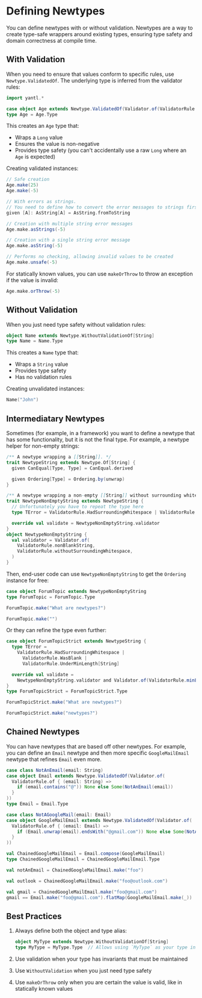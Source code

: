 # Defining Newtypes

You can define newtypes with or without validation. Newtypes are a way to create type-safe wrappers around existing types, ensuring type safety and domain correctness at compile time.

## With Validation

When you need to ensure that values conform to specific rules, use `Newtype.ValidatedOf`. The underlying type is
inferred from the validator rules:

```scala mdoc
import yantl.*

case object Age extends Newtype.ValidatedOf(Validator.of(ValidatorRule.minValue(0L)))
type Age = Age.Type
```

This creates an `Age` type that:

- Wraps a `Long` value
- Ensures the value is non-negative
- Provides type safety (you can't accidentally use a raw `Long` where an `Age` is expected)

Creating validated instances:

```scala mdoc
// Safe creation
Age.make(25)
Age.make(-5)

// With errors as strings.
// You need to define how to convert the error messages to strings first.
given [A]: AsString[A] = AsString.fromToString

// Creation with multiple string error messages
Age.make.asStrings(-5)

// Creation with a single string error message
Age.make.asString(-5)

// Performs no checking, allowing invalid values to be created
Age.make.unsafe(-5)
```

For statically known values, you can use `makeOrThrow` to throw an exception if the value is invalid:

```scala mdoc:crash
Age.make.orThrow(-5)
```

## Without Validation

When you just need type safety without validation rules:

```scala mdoc
object Name extends Newtype.WithoutValidationOf[String]
type Name = Name.Type
```

This creates a `Name` type that:

- Wraps a `String` value
- Provides type safety
- Has no validation rules

Creating unvalidated instances:

```scala mdoc
Name("John")
```

## Intermediatary Newtypes

Sometimes (for example, in a framework) you want to define a newtype that has some functionality, but it is not the final
type. For example, a newtype helper for non-empty strings:

```scala mdoc
/** A newtype wrapping a [[String]]. */
trait NewtypeString extends Newtype.Of[String] {
  given CanEqual[Type, Type] = CanEqual.derived

  given Ordering[Type] = Ordering.by(unwrap)
}

/** A newtype wrapping a non-empty [[String]] without surrounding whitespace. */
trait NewtypeNonEmptyString extends NewtypeString {
  // Unfortunately you have to repeat the type here
  type TError = ValidatorRule.HadSurroundingWhitespace | ValidatorRule.WasBlank

  override val validate = NewtypeNonEmptyString.validator
}
object NewtypeNonEmptyString {
  val validator = Validator.of(
    ValidatorRule.nonBlankString,
    ValidatorRule.withoutSurroundingWhitespace,
  )
}
```

Then, end-user code can use `NewtypeNonEmptyString` to get the `Ordering` instance for free:

```scala mdoc
case object ForumTopic extends NewtypeNonEmptyString
type ForumTopic = ForumTopic.Type

ForumTopic.make("What are newtypes?")

ForumTopic.make("")
```

Or they can refine the type even further:

```scala mdoc
case object ForumTopicStrict extends NewtypeString {
  type TError =
    ValidatorRule.HadSurroundingWhitespace | 
      ValidatorRule.WasBlank | 
      ValidatorRule.UnderMinLength[String]

  override val validate = 
    NewtypeNonEmptyString.validator and Validator.of(ValidatorRule.minLength(10))
}
type ForumTopicStrict = ForumTopicStrict.Type

ForumTopicStrict.make("What are newtypes?")

ForumTopicStrict.make("newtypes?")
```

## Chained Newtypes

You can have newtypes that are based off other newtypes. For example, you can define an `Email` newtype and then more 
specific `GoogleMailEmail` newtype that refines `Email` even more.

```scala mdoc
case class NotAnEmail(email: String)
case object Email extends Newtype.ValidatedOf(Validator.of(
  ValidatorRule.of { (email: String) =>
    if (email.contains("@")) None else Some(NotAnEmail(email))
  }
))
type Email = Email.Type

case class NotAGoogleMail(email: Email)
case object GoogleMailEmail extends Newtype.ValidatedOf(Validator.of(
  ValidatorRule.of { (email: Email) =>
    if (Email.unwrap(email).endsWith("@gmail.com")) None else Some(NotAGoogleMail(email))
  }
))

val ChainedGoogleMailEmail = Email.compose(GoogleMailEmail)
type ChainedGoogleMailEmail = ChainedGoogleMailEmail.Type

val notAnEmail = ChainedGoogleMailEmail.make("foo")

val outlook = ChainedGoogleMailEmail.make("foo@outlook.com")

val gmail = ChainedGoogleMailEmail.make("foo@gmail.com")
gmail == Email.make("foo@gmail.com").flatMap(GoogleMailEmail.make(_))
```

## Best Practices

1. Always define both the object and type alias:

   ```scala mdoc:reset:silent
   object MyType extends Newtype.WithoutValidationOf[String]
   type MyType = MyType.Type  // Allows using `MyType` as your type in the codebase
   ```

2. Use validation when your type has invariants that must be maintained
3. Use `WithoutValidation` when you just need type safety
4. Use `makeOrThrow` only when you are certain the value is valid, like in statically known values
